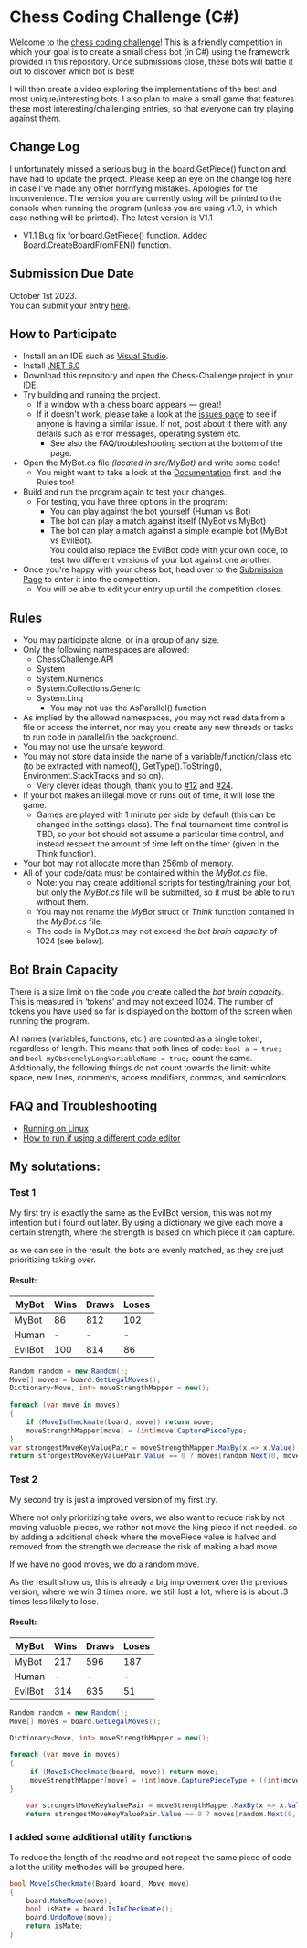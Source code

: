 # Chess Coding Challenge (C#)
Welcome to the [chess coding challenge](https://youtu.be/iScy18pVR58)! This is a friendly competition in which your goal is to create a small chess bot (in C#) using the framework provided in this repository.
Once submissions close, these bots will battle it out to discover which bot is best!

I will then create a video exploring the implementations of the best and most unique/interesting bots.
I also plan to make a small game that features these most interesting/challenging entries, so that everyone can try playing against them.

## Change Log
I unfortunately missed a serious bug in the board.GetPiece() function and have had to update the project. Please keep an eye on the change log here in case I've made any other horrifying mistakes. Apologies for the inconvenience. The version you are currently using will be printed to the console when running the program (unless you are using v1.0, in which case nothing will be printed). The latest version is V1.1
* V1.1 Bug fix for board.GetPiece() function. Added Board.CreateBoardFromFEN() function.

## Submission Due Date
October 1st 2023.<br>
You can submit your entry [here](https://forms.gle/6jjj8jxNQ5Ln53ie6).

## How to Participate
* Install an an IDE such as [Visual Studio](https://visualstudio.microsoft.com/downloads/).
* Install [.NET 6.0](https://dotnet.microsoft.com/en-us/download)
* Download this repository and open the Chess-Challenge project in your IDE.
* Try building and running the project.
  * If a window with a chess board appears — great!
  * If it doesn't work, please take a look at the [issues page](https://github.com/SebLague/Chess-Challenge/issues) to see if anyone is having a similar issue. If not, post about it there with any details such as error messages, operating system etc.
    * See also the FAQ/troubleshooting section at the bottom of the page.
* Open the MyBot.cs file _(located in src/MyBot)_ and write some code!
  * You might want to take a look at the [Documentation](https://seblague.github.io/chess-coding-challenge/documentation/) first, and the Rules too!
* Build and run the program again to test your changes.
  * For testing, you have three options in the program:
    * You can play against the bot yourself (Human vs Bot)
    * The bot can play a match against itself (MyBot vs MyBot)
    * The bot can play a match against a simple example bot (MyBot vs EvilBot).<br>You could also replace the EvilBot code with your own code, to test two different versions of your bot against one another.
* Once you're happy with your chess bot, head over to the [Submission Page](https://forms.gle/6jjj8jxNQ5Ln53ie6) to enter it into the competition.
  * You will be able to edit your entry up until the competition closes.

## Rules
* You may participate alone, or in a group of any size.
* Only the following namespaces are allowed:
    * ChessChallenge.API
    * System
    * System.Numerics
    * System.Collections.Generic
    * System.Linq
      * You may not use the AsParallel() function
* As implied by the allowed namespaces, you may not read data from a file or access the internet, nor may you create any new threads or tasks to run code in parallel/in the background.
* You may not use the unsafe keyword.
* You may not store data inside the name of a variable/function/class etc (to be extracted with nameof(), GetType().ToString(), Environment.StackTracks and so on).
   * Very clever ideas though, thank you to [#12](https://github.com/SebLague/Chess-Challenge/issues/12) and [#24](https://github.com/SebLague/Chess-Challenge/issues/24).
* If your bot makes an illegal move or runs out of time, it will lose the game.
   * Games are played with 1 minute per side by default (this can be changed in the settings class). The final tournament time control is TBD, so your bot should not assume a particular time control, and instead respect the amount of time left on the timer (given in the Think function).
* Your bot may not allocate more than 256mb of memory.
* All of your code/data must be contained within the _MyBot.cs_ file.
   * Note: you may create additional scripts for testing/training your bot, but only the _MyBot.cs_ file will be submitted, so it must be able to run without them.
   * You may not rename the _MyBot_ struct or _Think_ function contained in the _MyBot.cs_ file.
   * The code in MyBot.cs may not exceed the _bot brain capacity_ of 1024 (see below).

## Bot Brain Capacity
There is a size limit on the code you create called the _bot brain capacity_. This is measured in ‘tokens’ and may not exceed 1024. The number of tokens you have used so far is displayed on the bottom of the screen when running the program.

All names (variables, functions, etc.) are counted as a single token, regardless of length. This means that both lines of code: `bool a = true;` and `bool myObscenelyLongVariableName = true;` count the same. Additionally, the following things do not count towards the limit: white space, new lines, comments, access modifiers, commas, and semicolons.

## FAQ and Troubleshooting
* [Running on Linux](https://github.com/SebLague/Chess-Challenge/discussions/3)
* [How to run if using a different code editor](https://github.com/SebLague/Chess-Challenge/issues/85)
  


## My solutations:

### Test 1

My first try is exactly the same as the EvilBot version, this was not my intention but i found out later.
By using a dictionary we give each move a certain strength, where the strength is based on which piece it can capture.

as we can see in the result, the bots are evenly matched, as they are just prioritizing taking over.
#### Result:
| MyBot   | Wins | Draws | Loses |
|---------|------|-------|-------|
| MyBot   | 86   | 812   | 102   |
| Human   | -    | -     | -     |
| EvilBot | 100  | 814   | 86    |

```csharp
Random random = new Random();
Move[] moves = board.GetLegalMoves();
Dictionary<Move, int> moveStrengthMapper = new();
 
foreach (var move in moves)
{
    if (MoveIsCheckmate(board, move)) return move;
    moveStrengthMapper[move] = (int)move.CapturePieceType;
}
var strongestMoveKeyValuePair = moveStrengthMapper.MaxBy(x => x.Value);
return strongestMoveKeyValuePair.Value == 0 ? moves[random.Next(0, moves.Length)] : strongestMoveKeyValuePair.Key;
```

### Test 2

My second try is just a improved version of my first try.


Where not only prioritizing take overs, we also want to reduce risk by not moving valuable pieces, we rather not move the king piece if not needed.
so by adding a additional check where the movePiece value is halved and removed from the strength we decrease the risk of making a bad move.

If we have no good moves, we do a random move.

As the result show us, this is already a big improvement over the previous version, where we win 3 times more.
we still lost a lot, where is is about .3 times less likely to lose.

#### Result:
| MyBot   | Wins | Draws | Loses  |
|---------|-----|-------|--------|
| MyBot   | 217 | 596   | 187    |
| Human   | -   | -     | -      |
| EvilBot | 314 | 635   | 51     |

```csharp
Random random = new Random();
Move[] moves = board.GetLegalMoves();

Dictionary<Move, int> moveStrengthMapper = new();
  
foreach (var move in moves)
{
     if (MoveIsCheckmate(board, move)) return move;
     moveStrengthMapper[move] = (int)move.CapturePieceType + ((int)move.MovePieceType * -1 + 6) / 2 + (move.IsPromotion ? 10 : 0);
}

    var strongestMoveKeyValuePair = moveStrengthMapper.MaxBy(x => x.Value);
    return strongestMoveKeyValuePair.Value == 0 ? moves[random.Next(0, moves.Length)] : strongestMoveKeyValuePair.Key;
```




### I added some additional utility functions
To reduce the length of the readme and not repeat the same piece of code a lot the utility methodes will be grouped here.
````csharp
bool MoveIsCheckmate(Board board, Move move)
{
    board.MakeMove(move);
    bool isMate = board.IsInCheckmate();
    board.UndoMove(move);
    return isMate;
}
````